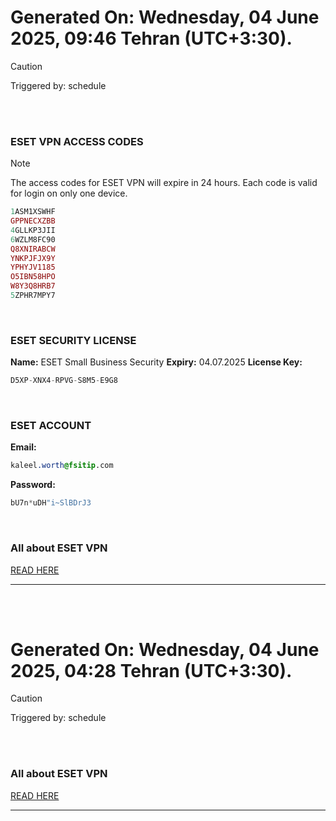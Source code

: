 # Generated On: Wednesday, 04 June 2025, 09:46 Tehran (UTC+3:30).

> [!CAUTION]
> Triggered by: schedule

<br><br>

### ESET VPN ACCESS CODES

> [!NOTE]
> The access codes for ESET VPN will expire in 24 hours.
> Each code is valid for login on only one device.

```ruby
1ASM1XSWHF
GPPNECXZBB
4GLLKP3JII
6WZLM8FC90
Q8XNIRABCW
YNKPJFJX9Y
YPHYJV1185
O5IBN58HPO
W8Y3Q8HRB7
5ZPHR7MPY7
```

<br>

### ESET SECURITY LICENSE

**Name:** ESET Small Business Security
**Expiry:** 04.07.2025
**License Key:**

```POV-Ray SDL
D5XP-XNX4-RPVG-S8M5-E9G8
```

<br>

### ESET ACCOUNT

**Email:**

```CSS
kaleel.worth@fsitip.com
```

**Password:**

```POV-Ray SDL
bU7n*uDH"i~SlBDrJ3
```

<br>

### All about ESET VPN

[READ HERE](https://t.me/F_NiREvil/2113)

---

<br><br>

# Generated On: Wednesday, 04 June 2025, 04:28 Tehran (UTC+3:30).

> [!CAUTION]
> Triggered by: schedule

<br><br>

### All about ESET VPN

[READ HERE](https://t.me/F_NiREvil/2113)

---

<br><br>

